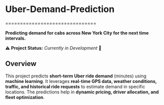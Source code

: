 # Uber-Demand-Prediction  
=============================== 

**Predicting demand for cabs across New York City for the next time intervals.**  

⚠ **Project Status:** *Currently in Development* 🚧  

## Overview  
This project predicts **short-term Uber ride demand** (minutes) using **machine learning**. It leverages **real-time GPS data, weather conditions, traffic, and historical ride requests** to estimate demand in specific locations. The predictions help in **dynamic pricing, driver allocation, and fleet optimization**.  
